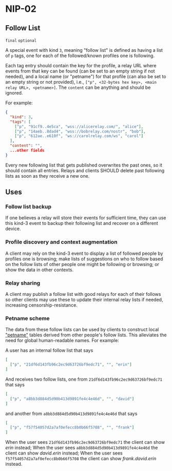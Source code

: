 NIP-02
======

Follow List
-----------

`final` `optional`

A special event with kind `3`, meaning "follow list" is defined as having a list of `p` tags, one for each of the followed/known profiles one is following.

Each tag entry should contain the key for the profile, a relay URL where events from that key can be found (can be set to an empty string if not needed), and a local name (or "petname") for that profile (can also be set to an empty string or not provided), i.e., `["p", <32-bytes hex key>, <main relay URL>, <petname>]`. The `content` can be anything and should be ignored.

For example:

```json
{
  "kind": 3,
  "tags": [
    ["p", "91cf9..4e5ca", "wss://alicerelay.com/", "alice"],
    ["p", "14aeb..8dad4", "wss://bobrelay.com/nostr", "bob"],
    ["p", "612ae..e610f", "ws://carolrelay.com/ws", "carol"]
  ],
  "content": "",
  ...other fields
}
```

Every new following list that gets published overwrites the past ones, so it should contain all entries. Relays and clients SHOULD delete past following lists as soon as they receive a new one.

## Uses

### Follow list backup

If one believes a relay will store their events for sufficient time, they can use this kind-3 event to backup their following list and recover on a different device.

### Profile discovery and context augmentation

A client may rely on the kind-3 event to display a list of followed people by profiles one is browsing; make lists of suggestions on who to follow based on the follow lists of other people one might be following or browsing; or show the data in other contexts.

### Relay sharing

A client may publish a follow list with good relays for each of their follows so other clients may use these to update their internal relay lists if needed, increasing censorship-resistance.

### Petname scheme

The data from these follow lists can be used by clients to construct local ["petname"](http://www.skyhunter.com/marcs/petnames/IntroPetNames.html) tables derived from other people's follow lists. This alleviates the need for global human-readable names. For example:

A user has an internal follow list that says

```json
[
  ["p", "21df6d143fb96c2ec9d63726bf9edc71", "", "erin"]
]
```

And receives two follow lists, one from `21df6d143fb96c2ec9d63726bf9edc71` that says

```json
[
  ["p", "a8bb3d884d5d90b413d9891fe4c4e46d", "", "david"]
]
```

and another from `a8bb3d884d5d90b413d9891fe4c4e46d` that says

```json
[
  ["p", "f57f54057d2a7af0efecc8b0b66f5708", "", "frank"]
]
```

When the user sees `21df6d143fb96c2ec9d63726bf9edc71` the client can show _erin_ instead;
When the user sees `a8bb3d884d5d90b413d9891fe4c4e46d` the client can show _david.erin_ instead;
When the user sees `f57f54057d2a7af0efecc8b0b66f5708` the client can show _frank.david.erin_ instead.
